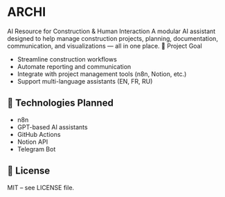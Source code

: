 # ARCHI
 AI Resource for Construction & Human Interaction
A modular AI assistant designed to help manage construction projects, planning, documentation, communication, and visualizations — all in one place.
🚧 Project Goal

- Streamline construction workflows
- Automate reporting and communication
- Integrate with project management tools (n8n, Notion, etc.)
- Support multi-language assistants (EN, FR, RU)

## 🔧 Technologies Planned

- n8n
- GPT-based AI assistants
- GitHub Actions
- Notion API
- Telegram Bot

## 📄 License

MIT – see LICENSE file.

